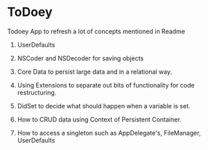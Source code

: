 # ToDoey
Todoey App to refresh a lot of concepts mentioned in Readme

1. UserDefaults
2. NSCoder and NSDecoder for saving objects
3. Core Data to persist large data and in a relational way.

1. Using Extensions to separate out bits of functionality for code restructuring.
2. DidSet to decide what should happen when a variable is set.
3. How to CRUD data using Context of Persistent Container.
4. How to access a singleton such as AppDelegate's, FileManager, UserDefaults



